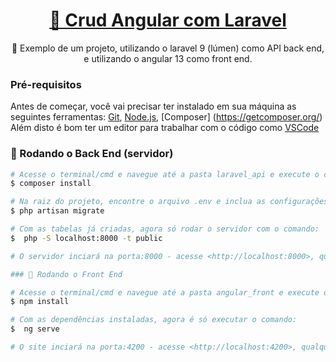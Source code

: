 <h1 align="center">
    <a href="https://pt-br.reactjs.org/">🔗 Crud Angular com Laravel</a>
</h1>
<p align="center">🚀 Exemplo de um projeto, utilizando o laravel 9 (lúmen) como API back end, e utilizando o angular 13 como front end.</p>

### Pré-requisitos

Antes de começar, você vai precisar ter instalado em sua máquina as seguintes ferramentas:
[Git](https://git-scm.com), [Node.js](https://nodejs.org/en/), [Composer] (https://getcomposer.org/)
Além disto é bom ter um editor para trabalhar com o código como [VSCode](https://code.visualstudio.com/)

### 🎲 Rodando o Back End (servidor)

```bash
# Acesse o terminal/cmd e navegue até a pasta laravel_api e execute o comando
$ composer install

# Na raiz do projeto, encontre o arquivo .env e inclua as configurações do banco de dados, e para criar as tabelas do projeto execute o comando no cmd:
$ php artisan migrate

# Com as tabelas já criadas, agora só rodar o servidor com o comando:
$  php -S localhost:8000 -t public

# O servidor inciará na porta:8000 - acesse <http://localhost:8000>, qualquer dúvida pode consultar a documentação do lumen: https://lumen.laravel.com/docs/9.x

### 🎲 Rodando o Front End 
```
```bash
# Acesse o terminal/cmd e navegue até a pasta angular_front e execute o comando
$ npm install

# Com as dependências instaladas, agora é só executar o comando:
$  ng serve

# O site inciará na porta:4200 - acesse <http://localhost:4200>, qualquer dúvida pode consultar a documentação do angular: https://angular.io/docs

